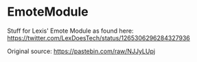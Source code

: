 # EmoteModule
Stuff for Lexis' Emote Module as found here: https://twitter.com/LexDoesTech/status/1265306296284327936

  Original source: https://pastebin.com/raw/NJJyLUpj
